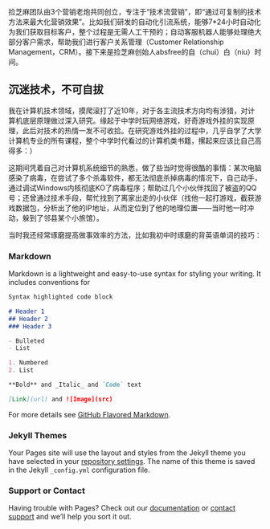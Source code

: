 

捡芝麻团队由3个营销老炮共同创立，专注于“技术流营销”，即“通过可复制的技术方法来最大化营销效果”。比如我们研发的自动化引流系统，能够7*24小时自动化为我们获取目标客户，整个过程是无需人工干预的；自动客服机器人能够处理绝大部分客户需求，帮助我们进行客户关系管理（Customer Relationship Management，CRM）。接下来是捡芝麻创始人absfree的自（chui）白（niu）时间。

## 沉迷技术，不可自拔
我在计算机技术领域，摸爬滚打了近10年，对于各主流技术方向均有涉猎，对计算机底层原理做过深入研究。缘起于中学时玩网络游戏，好奇游戏外挂的实现原理，此后对技术的热情一发不可收拾。在研究游戏外挂的过程中，几乎自学了大学计算机专业的所有课程，整个中学时代看过的计算机类书籍，摞起来应该比自己高得多：）

这期间凭着自己对计算机系统细节的熟悉，做了些当时觉得很酷的事情：某次电脑感染了病毒，在尝试了多个杀毒软件，都无法彻底杀掉病毒的情况下，自己动手，通过调试Windows内核彻底KO了病毒程序；帮助过几个小伙伴找回了被盗的QQ号；还曾通过技术手段，帮忙找到了离家出走的小伙伴（找他一起打游戏，截获游戏数据包，分析出了他的IP地址，从而定位到了他的地理位置——当时他一时冲动，躲到了邻县某个小旅馆）。

当时我还经常琢磨提高做事效率的方法，比如我初中时琢磨的背英语单词的技巧：


### Markdown

Markdown is a lightweight and easy-to-use syntax for styling your writing. It includes conventions for

```markdown
Syntax highlighted code block

# Header 1
## Header 2
### Header 3

- Bulleted
- List

1. Numbered
2. List

**Bold** and _Italic_ and `Code` text

[Link](url) and ![Image](src)
```

For more details see [GitHub Flavored Markdown](https://guides.github.com/features/mastering-markdown/).

### Jekyll Themes

Your Pages site will use the layout and styles from the Jekyll theme you have selected in your [repository settings](https://github.com/jianzhima/jianzhima.github.io/settings). The name of this theme is saved in the Jekyll `_config.yml` configuration file.

### Support or Contact

Having trouble with Pages? Check out our [documentation](https://help.github.com/categories/github-pages-basics/) or [contact support](https://github.com/contact) and we’ll help you sort it out.
